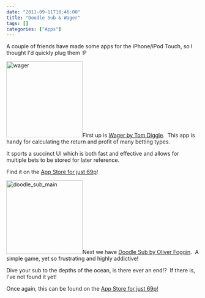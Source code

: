 ```yaml
---
date: "2011-09-11T18:46:00"
title: "Doodle Sub & Wager"
tags: []
categories: ["Apps"]
---
```


A couple of friends have made some apps for the iPhone/iPod Touch, so I thought I'd quickly plug them :P 
 
[<img src="/wp-content/uploads/2011/09/wager.png" width="199" height="199" class="alignleft size-full wp-image-1238" title="wager" />][1]First up is [Wager by Tom Diggle][2].  This app is handy for calculating the return and profit of many betting types. 
 
It sports a succinct UI which is both fast and effective and allows for multiple bets to be stored for later reference. 
 
Find it on the [App Store for just 69p][3]! 
 
 
 
[<img src="/wp-content/uploads/2011/09/doodle_sub_main.png" width="199" height="193" class="alignright size-full wp-image-1240" title="doodle_sub_main" />][4]Next we have [Doodle Sub by Oliver Foggin][5].  A simple game, yet so frustrating and highly addictive! 
 
Dive your sub to the depths of the ocean, is there ever an end!?  If there is, I've not found it yet! 
 
Once again, this can be found on the [App Store for just 69p!][6]

  [1]: /wp-content/uploads/2011/09/wager.png
  [2]: http://idlegeniussw.com/
  [3]: http://itunes.apple.com/gb/app/wager/id378869159?mt=8
  [4]: /wp-content/uploads/2011/09/doodle_sub_main.png
  [5]: http://onemangames.wordpress.com/
  [6]: http://itunes.apple.com/gb/app/doodle-sub/id453622290?mt=8
